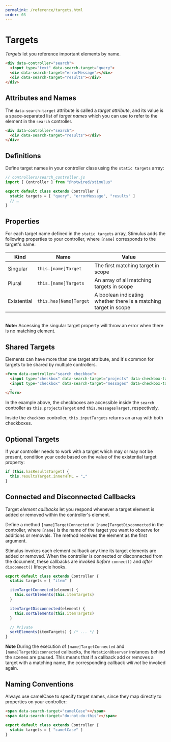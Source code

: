 ```yaml
---
permalink: /reference/targets.html
order: 03
---
```


# Targets

_Targets_ let you reference important elements by name.

<meta data-controller="callout" data-callout-text-value="search.query">
<meta data-controller="callout" data-callout-text-value="search.errorMessage">
<meta data-controller="callout" data-callout-text-value="search.results">

```html
<div data-controller="search">
  <input type="text" data-search-target="query">
  <div data-search-target="errorMessage"></div>
  <div data-search-target="results"></div>
</div>
```

## Attributes and Names

The `data-search-target` attribute is called a _target attribute_, and its value is a space-separated list of _target names_ which you can use to refer to the element in the `search` controller.

<meta data-controller="callout" data-callout-text-value="search">
<meta data-controller="callout" data-callout-text-value="results">

```html
<div data-controller="s​earch">
  <div data-search-target="results"></div>
</div>
```

## Definitions

Define target names in your controller class using the `static targets` array:

```js
// controllers/search_controller.js
import { Controller } from "@hotwired/stimulus"

export default class extends Controller {
  static targets = [ "query", "errorMessage", "results" ]
  // …
}
```

## Properties

For each target name defined in the `static targets` array, Stimulus adds the following properties to your controller, where `[name]` corresponds to the target's name:

Kind        | Name                   | Value
----------- | ---------------------- | -----
Singular    | `this.[name]Target`    | The first matching target in scope
Plural      | `this.[name]Targets`   | An array of all matching targets in scope
Existential | `this.has[Name]Target` | A boolean indicating whether there is a matching target in scope

<br>**Note:** Accessing the singular target property will throw an error when there is no matching element.

## Shared Targets

Elements can have more than one target attribute, and it's common for targets to be shared by multiple controllers.

<meta data-controller="callout" data-callout-text-value="data-search-target=&quot;projects&quot;">
<meta data-controller="callout" data-callout-text-value="data-search-target=&quot;messages&quot;">
<meta data-controller="callout" data-callout-text-value="data-checkbox-target=&quot;input&quot;">

```html
<form data-controller="search checkbox">
  <input type="checkbox" data-search-target="projects" data-checkbox-target="input">
  <input type="checkbox" data-search-target="messages" data-checkbox-target="input">
  …
</form>
```

In the example above, the checkboxes are accessible inside the `search` controller as `this.projectsTarget` and `this.messagesTarget`, respectively.

Inside the `checkbox` controller, `this.inputTargets` returns an array with both checkboxes.

## Optional Targets

If your controller needs to work with a target which may or may not be present, condition your code based on the value of the existential target property:

```js
if (this.hasResultsTarget) {
  this.resultsTarget.innerHTML = "…"
}
```

## Connected and Disconnected Callbacks

Target _element callbacks_ let you respond whenever a target element is added or
removed within the controller's element.

Define a method `[name]TargetConnected` or `[name]TargetDisconnected` in the controller, where `[name]` is the name of the target you want to observe for additions or removals. The method receives the element as the first argument.

Stimulus invokes each element callback any time its target elements are added or removed. When the controller is connected or disconnected from the document, these callbacks are invoked *before* `connect()` and *after* `disconnect()` lifecycle hooks.

```js
export default class extends Controller {
  static targets = [ "item" ]

  itemTargetConnected(element) {
    this.sortElements(this.itemTargets)
  }

  itemTargetDisconnected(element) {
    this.sortElements(this.itemTargets)
  }

  // Private
  sortElements(itemTargets) { /* ... */ }
}
```

**Note** During the execution of `[name]TargetConnected` and
`[name]TargetDisconnected` callbacks, the `MutationObserver` instances behind
the scenes are paused. This means that if a callback add or removes a target
with a matching name, the corresponding callback _will not_ be invoked again.

## Naming Conventions

Always use camelCase to specify target names, since they map directly to properties on your controller:

```html
<span data-search-target="camelCase"></span>
<span data-search-target="do-not-do-this"></span>
```

```js
export default class extends Controller {
  static targets = [ "camelCase" ]
}
```
